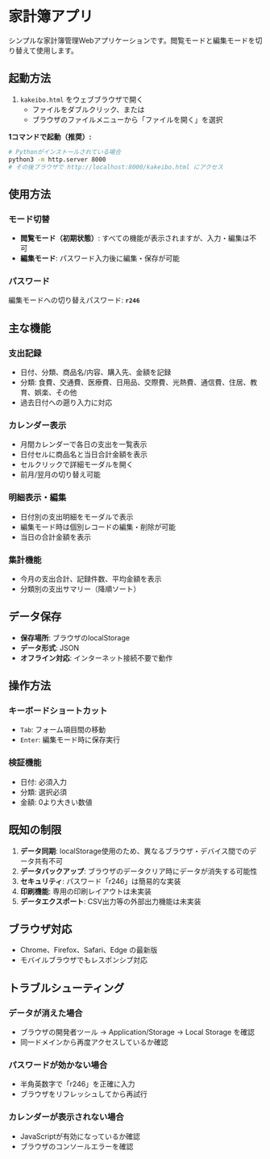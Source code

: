 # 家計簿アプリ

シンプルな家計簿管理Webアプリケーションです。閲覧モードと編集モードを切り替えて使用します。

## 起動方法

1. `kakeibo.html` をウェブブラウザで開く
   - ファイルをダブルクリック、または
   - ブラウザのファイルメニューから「ファイルを開く」を選択

**1コマンドで起動（推奨）:**
```bash
# Pythonがインストールされている場合
python3 -m http.server 8000
# その後ブラウザで http://localhost:8000/kakeibo.html にアクセス
```

## 使用方法

### モード切替
- **閲覧モード（初期状態）**: すべての機能が表示されますが、入力・編集は不可
- **編集モード**: パスワード入力後に編集・保存が可能

### パスワード
編集モードへの切り替えパスワード: **`r246`**

## 主な機能

### 支出記録
- 日付、分類、商品名/内容、購入先、金額を記録
- 分類: 食費、交通費、医療費、日用品、交際費、光熱費、通信費、住居、教育、娯楽、その他
- 過去日付への遡り入力に対応

### カレンダー表示
- 月間カレンダーで各日の支出を一覧表示
- 日付セルに商品名と当日合計金額を表示
- セルクリックで詳細モーダルを開く
- 前月/翌月の切り替え可能

### 明細表示・編集
- 日付別の支出明細をモーダルで表示
- 編集モード時は個別レコードの編集・削除が可能
- 当日の合計金額を表示

### 集計機能
- 今月の支出合計、記録件数、平均金額を表示
- 分類別の支出サマリー（降順ソート）

## データ保存

- **保存場所**: ブラウザのlocalStorage
- **データ形式**: JSON
- **オフライン対応**: インターネット接続不要で動作

## 操作方法

### キーボードショートカット
- `Tab`: フォーム項目間の移動
- `Enter`: 編集モード時に保存実行

### 検証機能
- 日付: 必須入力
- 分類: 選択必須
- 金額: 0より大きい数値

## 既知の制限

1. **データ同期**: localStorage使用のため、異なるブラウザ・デバイス間でのデータ共有不可
2. **データバックアップ**: ブラウザのデータクリア時にデータが消失する可能性
3. **セキュリティ**: パスワード「r246」は簡易的な実装
4. **印刷機能**: 専用の印刷レイアウトは未実装
5. **データエクスポート**: CSV出力等の外部出力機能は未実装

## ブラウザ対応

- Chrome、Firefox、Safari、Edge の最新版
- モバイルブラウザでもレスポンシブ対応

## トラブルシューティング

### データが消えた場合
- ブラウザの開発者ツール → Application/Storage → Local Storage を確認
- 同一ドメインから再度アクセスしているか確認

### パスワードが効かない場合
- 半角英数字で「r246」を正確に入力
- ブラウザをリフレッシュしてから再試行

### カレンダーが表示されない場合
- JavaScriptが有効になっているか確認
- ブラウザのコンソールエラーを確認
